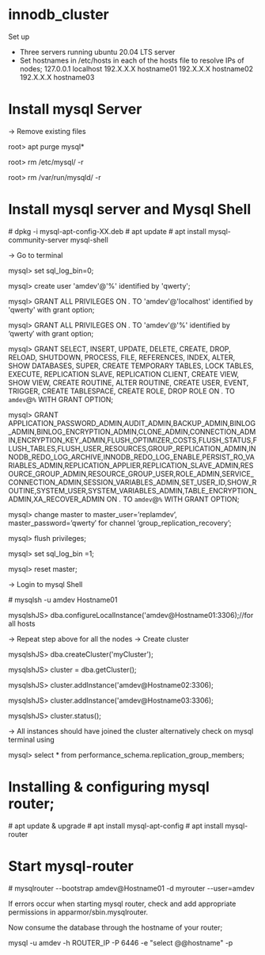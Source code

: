 # innodb_cluster
 
 Set up

- Three servers running ubuntu 20.04 LTS server
- Set hostnames in /etc/hosts in each of the hosts file to resolve IPs of nodes; 
    127.0.0.1 localhost
    192.X.X.X  hostname01
    192.X.X.X  hostname02
    192.X.X.X  hostname03
 

# Install mysql Server

-> Remove existing files

root> apt purge mysql*

root> rm /etc/mysql/ -r

root> rm /var/run/mysqld/ -r

# Install mysql server and Mysql Shell

<root># dpkg -i mysql-apt-config-XX.deb
<root># apt update
<root># apt install mysql-community-server mysql-shell

-> Go to <mysql> terminal

mysql> set sql_log_bin=0;

mysql> create user 'amdev'@'%' identified by 'qwerty';

mysql> GRANT ALL PRIVILEGES ON *.* TO 'amdev'@'localhost' identified by 'qwerty' with grant option;

mysql> GRANT ALL PRIVILEGES ON *.* TO 'amdev'@'%' identified by ‘qwerty′ with grant option;

mysql> GRANT SELECT, INSERT, UPDATE, DELETE, CREATE, DROP, RELOAD, SHUTDOWN, PROCESS, FILE, REFERENCES, INDEX, ALTER, SHOW DATABASES, SUPER, CREATE TEMPORARY TABLES, LOCK TABLES, EXECUTE, REPLICATION SLAVE, REPLICATION CLIENT, CREATE VIEW, SHOW VIEW, CREATE ROUTINE, ALTER ROUTINE, CREATE USER, EVENT, TRIGGER, CREATE TABLESPACE, CREATE ROLE, DROP ROLE ON *.* TO `amdev`@`%` WITH GRANT OPTION;

mysql> GRANT APPLICATION_PASSWORD_ADMIN,AUDIT_ADMIN,BACKUP_ADMIN,BINLOG_ADMIN,BINLOG_ENCRYPTION_ADMIN,CLONE_ADMIN,CONNECTION_ADMIN,ENCRYPTION_KEY_ADMIN,FLUSH_OPTIMIZER_COSTS,FLUSH_STATUS,FLUSH_TABLES,FLUSH_USER_RESOURCES,GROUP_REPLICATION_ADMIN,INNODB_REDO_LOG_ARCHIVE,INNODB_REDO_LOG_ENABLE,PERSIST_RO_VARIABLES_ADMIN,REPLICATION_APPLIER,REPLICATION_SLAVE_ADMIN,RESOURCE_GROUP_ADMIN,RESOURCE_GROUP_USER,ROLE_ADMIN,SERVICE_CONNECTION_ADMIN,SESSION_VARIABLES_ADMIN,SET_USER_ID,SHOW_ROUTINE,SYSTEM_USER,SYSTEM_VARIABLES_ADMIN,TABLE_ENCRYPTION_ADMIN,XA_RECOVER_ADMIN ON *.* TO `amdev`@`%` WITH GRANT OPTION;

mysql> change master to master_user=’replamdev’, master_password=’qwerty′ for channel ‘group_replication_recovery’;

mysql> flush privileges;

mysql> set sql_log_bin =1;

mysql> reset master;

-> Login to mysql Shell

<root># mysqlsh -u amdev Hostname01

mysqlshJS> dba.configureLocalInstance('amdev@Hostname01:3306);//for all hosts

-> Repeat step above for all the nodes
-> Create cluster

mysqlshJS> dba.createCluster('myCluster');

mysqlshJS> cluster = dba.getCluster();

mysqlshJS> cluster.addInstance('amdev@Hostname02:3306);

mysqlshJS> cluster.addInstance('amdev@Hostname03:3306);

mysqlshJS> cluster.status();

-> All instances should have joined the cluster
alternatively check on mysql terminal using

mysql> select * from performance_schema.replication_group_members;

# Installing & configuring mysql router;

<root># apt update & upgrade
<root># apt install mysql-apt-config
<root># apt install mysql-router

# Start mysql-router 
<root># mysqlrouter --bootstrap amdev@Hostname01 -d myrouter --user=amdev

If errors occur when starting mysql router, check and add appropriate permissions in apparmor/sbin.mysqlrouter.

Now consume the database through the hostname of your router;

mysql -u amdev -h ROUTER_IP -P 6446 -e "select @@hostname" -p


